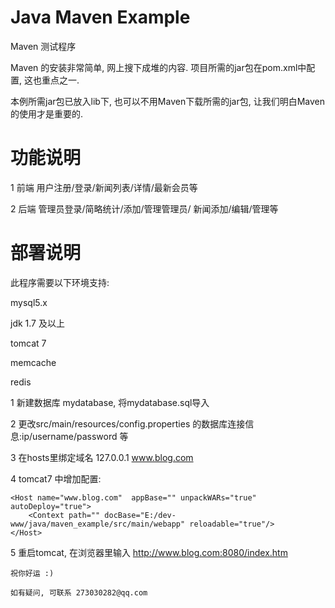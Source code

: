 # Java Maven Example
Maven 测试程序

Maven 的安装非常简单, 网上搜下成堆的内容. 项目所需的jar包在pom.xml中配置, 这也重点之一. 

本例所需jar包已放入lib下, 也可以不用Maven下载所需的jar包, 让我们明白Maven的使用才是重要的.


# 功能说明


1 前端 用户注册/登录/新闻列表/详情/最新会员等

2 后端 管理员登录/简略统计/添加/管理管理员/ 新闻添加/编辑/管理等

# 部署说明

此程序需要以下环境支持:

mysql5.x

jdk 1.7 及以上

tomcat 7

memcache

redis



1 新建数据库 mydatabase, 将mydatabase.sql导入

2 更改src/main/resources/config.properties 的数据库连接信息:ip/username/password 等

3 在hosts里绑定域名 127.0.0.1 www.blog.com

4 tomcat7 中增加配置:

	<Host name="www.blog.com"  appBase="" unpackWARs="true" autoDeploy="true">
		<Context path="" docBase="E:/dev-www/java/maven_example/src/main/webapp" reloadable="true"/>  
    </Host>

5 重启tomcat, 在浏览器里输入 http://www.blog.com:8080/index.htm
	
	祝你好运 :)
	
	如有疑问, 可联系 273030282@qq.com